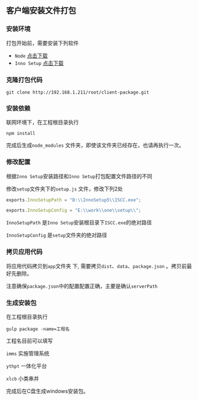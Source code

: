 ## 客户端安装文件打包

### 安装环境

打包开始前，需要安装下列软件

* `Node` [点击下载](https://nodejs.org/en/download/)
* `Inno Setup`  [点击下载](https://pan.baidu.com/s/1c18kJ0O)

### 克隆打包代码

```shell
git clone http://192.168.1.211/root/client-package.git
```

### 安装依赖

联网环境下，在工程根目录执行

```shell
npm install
```

完成后生成`node_modules` 文件夹，即使该文件夹已经存在，也请再执行一次。


### 修改配置

根据`Inno Setup`安装路径和`Inno Setup`打包配置文件路径的不同

修改`setup`文件夹下的`setup.js` 文件，修改下列2处

```javascript
exports.InnoSetupPath = "D:\\InnoSetup5\\ISCC.exe";

exports.InnoSetupConfig = "E:\\work\\one\\setup\\";
```

`InnoSetupPath` 是`Inno Setup`安装根目录下`ISCC.exe`的绝对路径

`InnoSetupConfig` 是`setup`文件夹的绝对路径

### 拷贝应用代码

将应用代码拷贝到`app`文件夹 下, 需要拷贝`dist`、`data`、`package.json` 。拷贝前最好先删除。

注意确保`package.json`中的配置配置正确，主要是确认`serverPath`

### 生成安装包

在工程根目录执行

```shell
gulp package -name=工程名
```

工程名目前可以填写

`imms`  实施管理系统

`ythpt` 一体化平台

`xlcb` 小类串并

完成后在C盘生成windows安装包。


